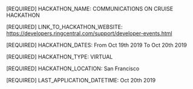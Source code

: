 [REQUIRED] HACKATHON_NAME: COMMUNICATIONS ON CRUISE HACKATHON

[REQUIRED] LINK_TO_HACKATHON_WEBSITE: https://developers.ringcentral.com/support/developer-events.html

[REQUIRED] HACKATHON_DATES: From Oct 19th 2019 To Oct 20th 2019

[REQUIRED] HACKATHON_TYPE: VIRTUAL

[REQUIRED] HACKATHON_LOCATION: San Francisco

[REQUIRED] LAST_APPLICATION_DATETIME: Oct 20th 2019
